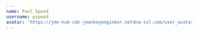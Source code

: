 ```yaml
---
name: Paul Speed
username: pspeed
avatar: 'https://jme-hub-cdn-jmonkeyengineor.netdna-ssl.com/user_avatar/hub.jmonkeyengine.org/pspeed/120/516_2.png'
---
```

